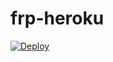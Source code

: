 # frp-heroku

[![Deploy](https://www.herokucdn.com/deploy/button.png)](https://dashboard.heroku.com/new?template=https://github.com/luckywuhan/frp-heroku)
